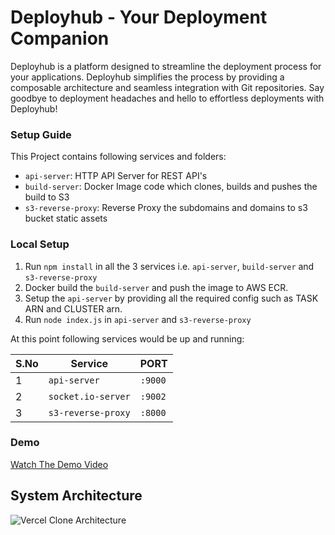 
# Deployhub - Your Deployment Companion
Deployhub is a platform designed to streamline the deployment process for your applications. Deployhub simplifies the process by providing a composable architecture and seamless integration with Git repositories. Say goodbye to deployment headaches and hello to effortless deployments with Deployhub!

### Setup Guide

This Project contains following services and folders:

- `api-server`: HTTP API Server for REST API's
- `build-server`: Docker Image code which clones, builds and pushes the build to S3
- `s3-reverse-proxy`: Reverse Proxy the subdomains and domains to s3 bucket static assets

### Local Setup

1. Run `npm install` in all the 3 services i.e. `api-server`, `build-server` and `s3-reverse-proxy`
2. Docker build the `build-server` and push the image to AWS ECR.
3. Setup the `api-server` by providing all the required config such as TASK ARN and CLUSTER arn.
4. Run `node index.js` in `api-server` and `s3-reverse-proxy`

At this point following services would be up and running:

| S.No | Service            | PORT    |
| ---- | ------------------ | ------- |
| 1    | `api-server`       | `:9000` |
| 2    | `socket.io-server` | `:9002` |
| 3    | `s3-reverse-proxy` | `:8000` |


### Demo

[Watch The Demo Video](https://imgur.com/a/4qWIp1z)

## System Architecture

![Vercel Clone Architecture](https://imgur.com/a/Na4unRt)

